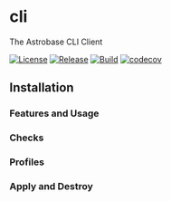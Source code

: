 # cli

The Astrobase CLI Client

[![License](https://img.shields.io/badge/astrobase-license-blue.svg)](https://github.com/astrobase/cli/blob/master/LICENSE)
[![Release](https://img.shields.io/github/v/release/astrobase/cli?sort=semver)](https://github.com/astrobase/cli/tree/latest)
[![Build](https://github.com/astrobase/cli/actions/workflows/test.yml/badge.svg?branch=master)](https://github.com/astrobase/cli/actions/workflows/test.yml)
[![codecov](https://codecov.io/gh/astrobase/cli/branch/master/graph/badge.svg?token=97YCqzHZmk)](https://codecov.io/gh/astrobase/cli)


## Installation


### Features and Usage

### Checks

### Profiles

### Apply and Destroy
